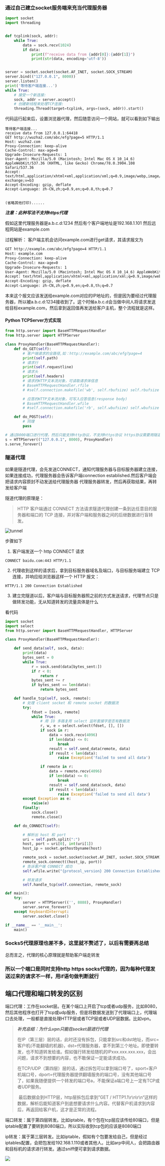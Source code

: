 ### 通过自己建立socket服务端来充当代理服务器

```python
import socket
import threading


def tcplink(sock, addr):
    while True:
        data = sock.recv(1024)
        if data:
            print(f"receive data from {addr[0]}:{addr[1]}")
            print(str(data, encoding='utf-8'))


server = socket.socket(socket.AF_INET, socket.SOCK_STREAM)
server.bind(("127.0.0.1", 8000))
server.listen()
print('等待客户端连接...')
while True:
    # 接受一个新连接:
    sock, addr = server.accept()
    # 创建新线程来处理TCP连接:
    threading.Thread(target=tcplink, args=(sock, addr)).start()
```

代码运行起来后，设置浏览器代理，然后随意访问一个网站，就可以看到如下输出

```http
等待客户端连接...
receive data from 127.0.0.1:64418
GET http://wuzha2.com/abc/efg?page=5 HTTP/1.1
Host: wuzha2.com
Proxy-Connection: keep-alive
Cache-Control: max-age=0
Upgrade-Insecure-Requests: 1
User-Agent: Mozilla/5.0 (Macintosh; Intel Mac OS X 10_14_6) AppleWebKit/537.36 (KHTML, like Gecko) Chrome/78.0.3904.108 Safari/537.36
Accept: text/html,application/xhtml+xml,application/xml;q=0.9,image/webp,image/apng,*/*;q=0.8,application/signed-exchange;v=b3
Accept-Encoding: gzip, deflate
Accept-Language: zh-CN,zh;q=0.9,en;q=0.8,th;q=0.7


(省略其他打印)......
```

***注意：此种写法不支持https代理***

假如这里代理服务器是a.b.c.d:1234
然后有个客户端地址是192.168.1.101
然后远程网站是example.com

过程解析：
客户端主机会访问example.com进行get请求，其请求报文为

```html
GET http://example.com/abc/efg?page=4 HTTP/1.1
Host: example.com
Proxy-Connection: keep-alive
Cache-Control: max-age=0
Upgrade-Insecure-Requests: 1
User-Agent: Mozilla/5.0 (Macintosh; Intel Mac OS X 10_14_6) AppleWebKit/537.36 (KHTML, like Gecko) Chrome/78.0.3904.108 Safari/537.36
Accept: text/html,application/xhtml+xml,application/xml;q=0.9,image/webp,image/apng,*/*;q=0.8,application/signed-exchange;v=b3
Accept-Encoding: gzip, deflate
Accept-Language: zh-CN,zh;q=0.9,en;q=0.8,th;q=0.7
```

本来这个报文应该发送给example.com对应的IP地址的，但是因为要经过代理服务器，所以被a.b.c.d:1234接收到了。这个时候a.b.c.d会当做中间人将请求发送给目标example.com，然后拿到返回值再发送给客户主机，整个流程就是这样。



#### Python TCPServer方式实现

```python
from http.server import BaseHTTPRequestHandler
from http.server import HTTPServer

class ProxyHandler(BaseHTTPRequestHandler):
    def do_GET(self):
        # 客户端请求的全路径,如：http://example.com/abc/efg?page=4
        print(self.path)
        # 请求行
        print(self.requestline)
        # 请求头
        print(self.headers)
        # 请求的HTTP文本流对象，可读取请求体信息
        # BaseHTTPRequestHandler.rfile   
        # #self.connection.makefile('wb', self.rbufsize) self.rbufsize = 0 

        # 应答的HTTP文本流对象，可写入应答信息(response body)
        # BaseHTTPRequestHandler.wfile   
        # #self.connection.makefile('rb', self.wbufsize) self.wbufsize = -1

    def do_POST(self):
        # 同理
        pass

# 通过8000端口进行代理，然后只能支持http协议，不支持https协议 https协议需要用隧道
s = HTTPServer(("127.0.0.1", 8000), ProxyHandler)
s.serve_forever()
```



### 隧道代理

如果是隧道代理，会先发送CONNECT，通知代理服务器与目标服务器建立连接，如果连接成功，代理服务器会告诉客户端connection established.然后客户端会把请求内容原封不动发送给代理服务器
代理服务器转发，然后再获取结果，再转发给客户端



隧道代理的原理是：

> HTTP 客户端通过 CONNECT 方法请求隧道代理创建一条到达任意目的服务器和端口的 TCP 连接，并对客户端和服务器之间的后继数据进行盲转发。





![tunnel](./tunnel.jpg)



步骤如下

1. 客户端发送一个 http CONNECT 请求

```text
CONNECT baidu.com:443 HTTP/1.1
```

2. 代理收到这样的请求后，拿到目标服务器域名及端口，与目标服务端建立 TCP 连接，并响应给浏览器这样一个 HTTP 报文：

```text
HTTP/1.1 200 Connection Established
```

3. 建立完隧道以后，客户端与目标服务器照之前的方式发送请求，代理节点只是做转发功能，无从知道转发的流量具体是什么

看代码

```python
import socket
import select
from http.server import BaseHTTPRequestHandler, HTTPServer

class ProxyHandler(BaseHTTPRequestHandler):

    def send_data(self, sock, data):
        print(data)
        bytes_sent = 0
        while True:
            r = sock.send(data[bytes_sent:])
            if r < 0:
                return r
            bytes_sent += r
            if bytes_sent == len(data):
                return bytes_sent

    def handle_tcp(self, sock, remote):
        # 处理 client socket 和 remote socket 的数据流
        try:
            fdset = [sock, remote]
            while True:
                # 用 IO 多路复用 select 监听套接字是否有数据流
                r, w, e = select.select(fdset, [], [])
                if sock in r:
                    data = sock.recv(4096)
                    if len(data) <= 0:
                        break
                    result = self.send_data(remote, data)
                    if result < len(data):
                        raise Exception('failed to send all data')

                if remote in r:
                    data = remote.recv(4096)
                    if len(data) <= 0:
                        break
                    result = self.send_data(sock, data)
                    if result < len(data):
                        raise Exception('failed to send all data')
        except Exception as e:
            raise(e)
        finally:
            sock.close()
            remote.close()

    def do_CONNECT(self):

        # 解析出 host 和 port
        uri = self.path.split(":")
        host, port = uri[0], int(uri[1])
        host_ip = socket.gethostbyname(host)

        remote_sock = socket.socket(socket.AF_INET, socket.SOCK_STREAM)
        remote_sock.connect((host_ip, port))
        # 告诉客户端 CONNECT 成功
        self.wfile.write("{protocol_version} 200 Connection Established\r\n\r\n".format(protocol_version=self.protocol_version).encode())

        # 转发请求
        self.handle_tcp(self.connection, remote_sock)

def main():
    try:
        server = HTTPServer(('', 8888), ProxyHandler)
        server.serve_forever()
    except KeyboardInterrupt:
        server.socket.close()

if __name__ == '__main__':
    main()
```



### Socks5代理原理也差不多，这里就不赘述了，以后有需要再总结



总而言之，代理的核心原理就是帮助客户端走转发


### 所以一个端口是同时支持http https socks代理的，因为每种代理发送过来的请求不一样，用if语句做判断就行

## 端口代理和端口转发的区别

端口代理：工作在socket层。在某个端口上开启了tcp或者udp服务，比如8080，然后其他程序也打开了tcp或udp服务，但是将数据发送到了代理端口上，代理端口去处理，一般都是直接处理HTTP层或者TCP层或者UDP层数据。比如vpn。

> ***补充总结：为什么vpn只能在socket层进行代理***
>
> ​	在IP（第三层）层的话，此时还没有拆包，只能拿到src和dst地址，而src=客户机(不能翻墙的机器)，dst=代理服务器，拿不到第三个地址。即使要转发，也不知道转发给谁。假如强行转发给随机的IPxxx.xxx.xxx.xxx，会出问题，请求不到想要的内容，也不敢保证一定能请求成功。
>
> ​	在TCP/UDP（第四层）层的话，通过拆包可以拿到端口号了，sport=客户机端口号，dport=代理服务器提供翻墙服务的端口号，没有其他端口号了，如果我随便提供一个转发的端口号a，不能保证a端口号上一定有TCP或者UDP服务。
>
> ​	最后数据会到HTTP层，http层拆包后拿到”GET / HTTP1.1\r\n\r\n“这样的数据，解析后能知道客户到底想要请求什么内容。代替客户机请求到内容后，再返回给客户机，这才是正常的流程。



端口转发：属于第四层转发。比如iptable，有个包在tcp层应该传给80端口，但是iptable配置了要转到8080端口，所以实际收到tcp包的应该是8080端口

ip转发：属于第三层转发。比如iptable，假如有个包要发给自己，但是经过iptables配置，会把包发给192.168.1.110或者其他人。比如arp中间人，会把路由器和目标机的请求进行转发。通过sniff便可拿到请求数据。

![](./ip-forward.jpg)

